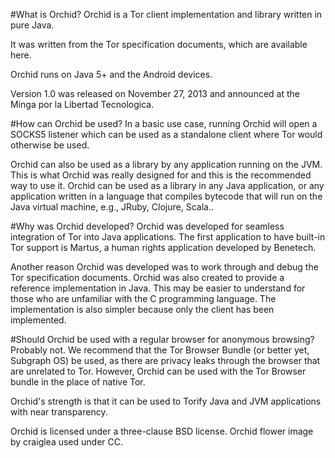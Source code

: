 #What is Orchid?
Orchid is a Tor client implementation and library written in pure Java.

It was written from the Tor specification documents, which are available here.

Orchid runs on Java 5+ and the Android devices.

Version 1.0 was released on November 27, 2013 and announced at the Minga por la Libertad Tecnologica.

#How can Orchid be used?
In a basic use case, running Orchid will open a SOCKS5 listener which can be used as a standalone client where Tor would otherwise be used.

Orchid can also be used as a library by any application running on the JVM. This is what Orchid was really designed for and this is the recommended way to use it. Orchid can be used as a library in any Java application, or any application written in a language that compiles bytecode that will run on the Java virtual machine, e.g., JRuby, Clojure, Scala..

#Why was Orchid developed?
Orchid was developed for seamless integration of Tor into Java applications. The first application to have built-in Tor support is Martus, a human rights application developed by Benetech.

Another reason Orchid was developed was to work through and debug the Tor specification documents. Orchid was also created to provide a reference implementation in Java. This may be easier to understand for those who are unfamiliar with the C programming language. The implementation is also simpler because only the client has been implemented.

#Should Orchid be used with a regular browser for anonymous browsing?
Probably not. We recommend that the Tor Browser Bundle (or better yet, Subgraph OS) be used, as there are privacy leaks through the browser that are unrelated to Tor. However, Orchid can be used with the Tor Browser bundle in the place of native Tor.

Orchid's strength is that it can be used to Torify Java and JVM applications with near transparency.

Orchid is licensed under a three-clause BSD license. Orchid flower image by craiglea used under CC.

